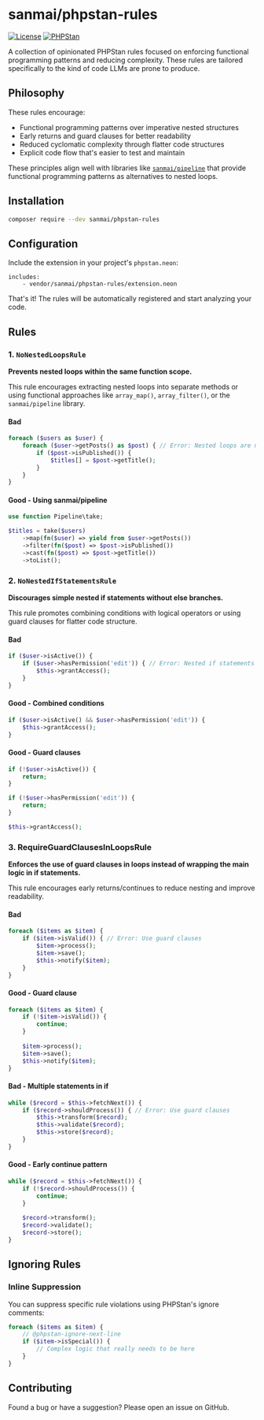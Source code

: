 # sanmai/phpstan-rules

[![License](https://img.shields.io/badge/license-Apache%202.0-blue.svg)](LICENSE)
[![PHPStan](https://img.shields.io/badge/PHPStan-max%20level-brightgreen.svg)](https://phpstan.org/)

A collection of opinionated PHPStan rules focused on enforcing functional programming patterns and reducing complexity. These rules are tailored specifically to the kind of code LLMs are prone to produce.

## Philosophy

These rules encourage:
- Functional programming patterns over imperative nested structures
- Early returns and guard clauses for better readability
- Reduced cyclomatic complexity through flatter code structures
- Explicit code flow that's easier to test and maintain

These principles align well with libraries like [`sanmai/pipeline`](https://github.com/sanmai/pipeline) that provide functional programming patterns as alternatives to nested loops.

## Installation

```bash
composer require --dev sanmai/phpstan-rules
```

## Configuration

Include the extension in your project's `phpstan.neon`:

```neon
includes:
    - vendor/sanmai/phpstan-rules/extension.neon
```

That's it! The rules will be automatically registered and start analyzing your code.

## Rules

### 1. `NoNestedLoopsRule`

**Prevents nested loops within the same function scope.**

This rule encourages extracting nested loops into separate methods or using functional approaches like `array_map()`, `array_filter()`, or the `sanmai/pipeline` library.

#### Bad
```php
foreach ($users as $user) {
    foreach ($user->getPosts() as $post) { // Error: Nested loops are not allowed
        if ($post->isPublished()) {
            $titles[] = $post->getTitle();
        }
    }
}
```

#### Good - Using sanmai/pipeline
```php
use function Pipeline\take;

$titles = take($users)
    ->map(fn($user) => yield from $user->getPosts())
    ->filter(fn($post) => $post->isPublished())
    ->cast(fn($post) => $post->getTitle())
    ->toList();
```

### 2. `NoNestedIfStatementsRule`

**Discourages simple nested if statements without else branches.**

This rule promotes combining conditions with logical operators or using guard clauses for flatter code structure.

#### Bad
```php
if ($user->isActive()) {
    if ($user->hasPermission('edit')) { // Error: Nested if statements should be avoided
        $this->grantAccess();
    }
}
```

#### Good - Combined conditions
```php
if ($user->isActive() && $user->hasPermission('edit')) {
    $this->grantAccess();
}
```

#### Good - Guard clauses
```php
if (!$user->isActive()) {
    return;
}

if (!$user->hasPermission('edit')) {
    return;
}

$this->grantAccess();
```

### 3. RequireGuardClausesInLoopsRule

**Enforces the use of guard clauses in loops instead of wrapping the main logic in if statements.**

This rule encourages early returns/continues to reduce nesting and improve readability.

#### Bad
```php
foreach ($items as $item) {
    if ($item->isValid()) { // Error: Use guard clauses
        $item->process();
        $item->save();
        $this->notify($item);
    }
}
```

#### Good - Guard clause
```php
foreach ($items as $item) {
    if (!$item->isValid()) {
        continue;
    }
    
    $item->process();
    $item->save();
    $this->notify($item);
}
```

#### Bad - Multiple statements in if
```php
while ($record = $this->fetchNext()) {
    if ($record->shouldProcess()) { // Error: Use guard clauses
        $this->transform($record);
        $this->validate($record);
        $this->store($record);
    }
}
```

#### Good - Early continue pattern
```php
while ($record = $this->fetchNext()) {
    if (!$record->shouldProcess()) {
        continue;
    }
    
    $record->transform();
    $record->validate();
    $record->store();
}
```

## Ignoring Rules

### Inline Suppression

You can suppress specific rule violations using PHPStan's ignore comments:

```php
foreach ($items as $item) {
    // @phpstan-ignore-next-line
    if ($item->isSpecial()) {
        // Complex logic that really needs to be here
    }
}
```

## Contributing

Found a bug or have a suggestion? Please open an issue on GitHub.
